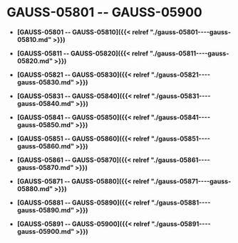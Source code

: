 # GAUSS-05801 -- GAUSS-05900<a name="ZH-CN_TOPIC_0302073595"></a>

-   **[GAUSS-05801 -- GAUSS-05810]({{< relref "./gauss-05801----gauss-05810.md" >}})**  

-   **[GAUSS-05811 -- GAUSS-05820]({{< relref "./gauss-05811----gauss-05820.md" >}})**  

-   **[GAUSS-05821 -- GAUSS-05830]({{< relref "./gauss-05821----gauss-05830.md" >}})**  

-   **[GAUSS-05831 -- GAUSS-05840]({{< relref "./gauss-05831----gauss-05840.md" >}})**  

-   **[GAUSS-05841 -- GAUSS-05850]({{< relref "./gauss-05841----gauss-05850.md" >}})**  

-   **[GAUSS-05851 -- GAUSS-05860]({{< relref "./gauss-05851----gauss-05860.md" >}})**  

-   **[GAUSS-05861 -- GAUSS-05870]({{< relref "./gauss-05861----gauss-05870.md" >}})**  

-   **[GAUSS-05871 -- GAUSS-05880]({{< relref "./gauss-05871----gauss-05880.md" >}})**  

-   **[GAUSS-05881 -- GAUSS-05890]({{< relref "./gauss-05881----gauss-05890.md" >}})**  

-   **[GAUSS-05891 -- GAUSS-05900]({{< relref "./gauss-05891----gauss-05900.md" >}})**  



